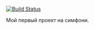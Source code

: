 [![Build Status](https://travis-ci.org/iliyaZelenko/blog-symfony.svg?branch=master)](https://travis-ci.org/iliyaZelenko/blog-symfony)

Мой первый проект на симфони.
